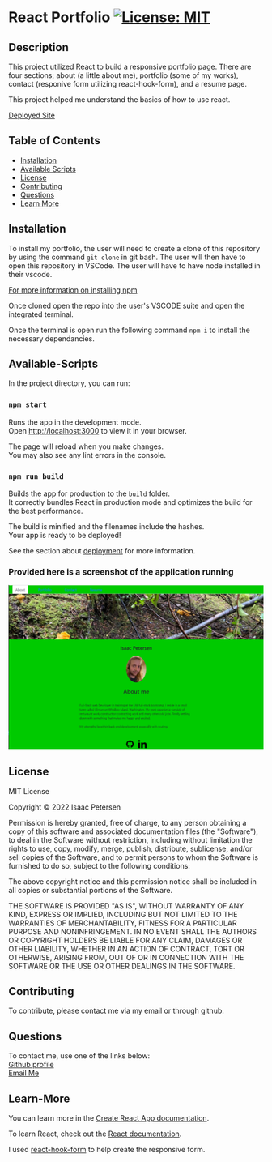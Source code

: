 # React Portfolio [![License: MIT](https://img.shields.io/badge/License-MIT-yellow.svg)](https://opensource.org/licenses/MIT)

## Description

This project utilized React to build a responsive portfolio page. There are four sections; about (a little about me), portfolio (some of my works), contact (responive form utilizing react-hook-form), and a resume page. 

This project helped me understand the basics of how to use react. 

[Deployed Site](https://fast-badlands-35522.herokuapp.com/)
## Table of Contents
- [Installation](#installation)
- [Available Scripts](#available-scripts)
- [License](#license)
- [Contributing](#contributing)
- [Questions](#questions)
- [Learn More](#learn-more)

## Installation

To install my portfolio, the user will need to create a clone of this repository by using the command `git clone` in git bash. The user will then have to open this repository in VSCode. The user will have to have node installed in their vscode.  

[For more information on installing npm](https://docs.npmjs.com/cli/v8/commands/npm-install)


Once cloned open the repo into the user's VSCODE suite and open the integrated terminal.

Once the terminal is open run the following command `npm i` to install the necessary dependancies.

## Available-Scripts

In the project directory, you can run:

### `npm start`

Runs the app in the development mode.\
Open [http://localhost:3000](http://localhost:3000) to view it in your browser.

The page will reload when you make changes.\
You may also see any lint errors in the console.

### `npm run build`

Builds the app for production to the `build` folder.\
It correctly bundles React in production mode and optimizes the build for the best performance.

The build is minified and the filenames include the hashes.\
Your app is ready to be deployed!

See the section about [deployment](https://facebook.github.io/create-react-app/docs/deployment) for more information.

### Provided here is a screenshot of the application running

![screenshot of application running](./src/assets/screenshot.PNG)

## License

MIT License

Copyright &copy; 2022 Isaac Petersen

Permission is hereby granted, free of charge, to any person obtaining a copy
of this software and associated documentation files (the "Software"), to deal
in the Software without restriction, including without limitation the rights
to use, copy, modify, merge, publish, distribute, sublicense, and/or sell
copies of the Software, and to permit persons to whom the Software is
furnished to do so, subject to the following conditions:

The above copyright notice and this permission notice shall be included in all
copies or substantial portions of the Software.

THE SOFTWARE IS PROVIDED "AS IS", WITHOUT WARRANTY OF ANY KIND, EXPRESS OR
IMPLIED, INCLUDING BUT NOT LIMITED TO THE WARRANTIES OF MERCHANTABILITY,
FITNESS FOR A PARTICULAR PURPOSE AND NONINFRINGEMENT. IN NO EVENT SHALL THE
AUTHORS OR COPYRIGHT HOLDERS BE LIABLE FOR ANY CLAIM, DAMAGES OR OTHER
LIABILITY, WHETHER IN AN ACTION OF CONTRACT, TORT OR OTHERWISE, ARISING FROM,
OUT OF OR IN CONNECTION WITH THE SOFTWARE OR THE USE OR OTHER DEALINGS IN THE
SOFTWARE.

## Contributing

To contribute, please contact me via my email or through github.

## Questions

To contact me, use one of the links below:  
[Github profile](https://www.github.com/idpetersen)  
[Email Me](mailto:isaac.petersen5@gmail.com)


## Learn-More

You can learn more in the [Create React App documentation](https://facebook.github.io/create-react-app/docs/getting-started).

To learn React, check out the [React documentation](https://reactjs.org/).

I used [react-hook-form](https://react-hook-form.com/) to help create the responsive form.
